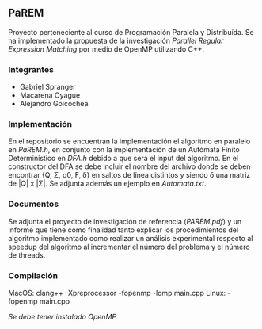 ## PaREM

Proyecto perteneciente al curso de Programación Paralela y Distribuída. Se ha implementado la propuesta de la investigación *Parallel Regular Expression Matching* por medio de OpenMP utilizando C++.

### Integrantes

- Gabriel Spranger
- Macarena Oyague
- Alejandro Goicochea

### Implementación

En el repositorio se encuentran la implementación el algoritmo en paralelo en *PaREM.h*, en conjunto con la implementación de un Autómata Finito Determinístico en *DFA.h* debido a que será el input del algoritmo. En el constructor del DFA se debe incluir el nombre del archivo donde se deben encontrar {Q, Σ, q0, F, δ} en saltos de línea distintos y siendo δ una matriz de |Q| x |Σ|. Se adjunta además un ejemplo en *Automata.txt*.

### Documentos

Se adjunta el proyecto de investigación de referencia (*PAREM.pdf*) y un informe que tiene como finalidad tanto explicar los procedimientos del algoritmo implementado como realizar un análisis experimental respecto al speedup del algoritmo al incrementar el número del problema y el número de threads.

### Compilación

MacOS: clang++ -Xpreprocessor -fopenmp -lomp  main.cpp
Linux: -fopenmp main.cpp

*Se debe tener instalado OpenMP*
